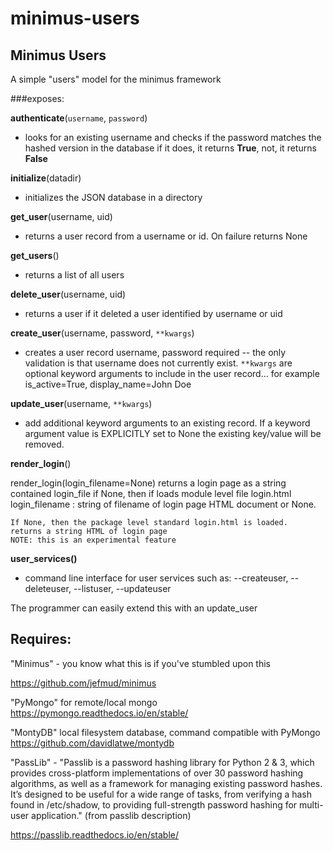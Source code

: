 # minimus-users

## Minimus Users

A simple "users" model for the minimus framework

###exposes:

 **authenticate**(`username`, `password`) 
 
 - looks for an existing username
   and checks if the password matches the hashed version in the database
   if it does, it returns **True**, not, it returns **False**

**initialize**(datadir)

- initializes the JSON database in a directory

**get_user**(username, uid)

- returns a user record from a username
 or id.  On failure returns None
 
**get_users**()

- returns a list of all users

**delete_user**(username, uid)

- returns a user if it deleted a user
     identified by username or uid
     
**create_user**(username, password, `**kwargs`) 

- creates a user record
username, password required -- the only validation is that username does not
currently exist.  `**kwargs` are optional keyword arguments to include in the
user record... for example is_active=True, display_name=John Doe

**update_user**(username, `**kwargs`)

- add additional keyword arguments
      to an existing record.  If a keyword argument value is EXPLICITLY set to None
       the existing key/value will be removed.
       

**render_login**()

render_login(login_filename=None) returns a login page as a string contained
    login_file if None, then if loads module level file login.html
    login_filename : string of filename of login page HTML document or None.
    
    If None, then the package level standard login.html is loaded.
    returns a string HTML of login page
    NOTE: this is an experimental feature

**user_services()**

- command line interface for user services such as:  --createuser, --deleteuser, --listuser, --updateuser

The programmer can easily extend this with an update_user

## Requires:

  "Minimus" - you know what this is if you've stumbled upon this
  
  https://github.com/jefmud/minimus
  
  "PyMongo" for remote/local mongo  https://pymongo.readthedocs.io/en/stable/
  
  "MontyDB" local filesystem database, command compatible with PyMongo
  https://github.com/davidlatwe/montydb

  "PassLib" - "Passlib is a password hashing library for Python 2 & 3, which provides cross-platform implementations of over 30 password hashing algorithms, as well as a framework   for managing existing password hashes. It’s designed to be useful for a wide range of tasks, from verifying a hash found in /etc/shadow, to providing full-strength password       hashing for multi-user application." (from passlib description)
  
  https://passlib.readthedocs.io/en/stable/
